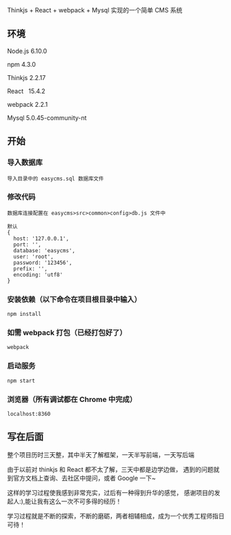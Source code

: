 
Thinkjs + React + webpack + Mysql 实现的一个简单 CMS 系统

## 环境

Node.js  6.10.0

npm      4.3.0

Thinkjs  2.2.17

React    15.4.2

webpack  2.2.1

Mysql    5.0.45-community-nt

## 开始

### 导入数据库

```
导入目录中的 easycms.sql 数据库文件
```

### 修改代码

```
数据库连接配置在 easycms>src>common>config>db.js 文件中

默认
{
  host: '127.0.0.1',
  port: '',
  database: 'easycms',
  user: 'root',
  password: '123456',
  prefix: '',
  encoding: 'utf8'
}
```

### 安装依赖（以下命令在项目根目录中输入）

```
npm install
```

### 如需 webpack 打包（已经打包好了）

```
webpack
```

### 启动服务

```
npm start
```

### 浏览器（所有调试都在 Chrome 中完成）

```
localhost:8360
```
## 写在后面

整个项目历时三天整，其中半天了解框架，一天半写前端，一天写后端

由于以前对 thinkjs 和 React 都不太了解，三天中都是边学边做，
遇到的问题就到官方文档上查询、去社区中提问，或者 Google 一下~

这样的学习过程使我感到非常充实，过后有一种得到升华的感觉，
感谢项目的发起人:),能让我有这么一次不可多得的经历！

学习过程就是不断的探索，不断的磨砺，两者相辅相成，成为一个优秀工程师指日可待！